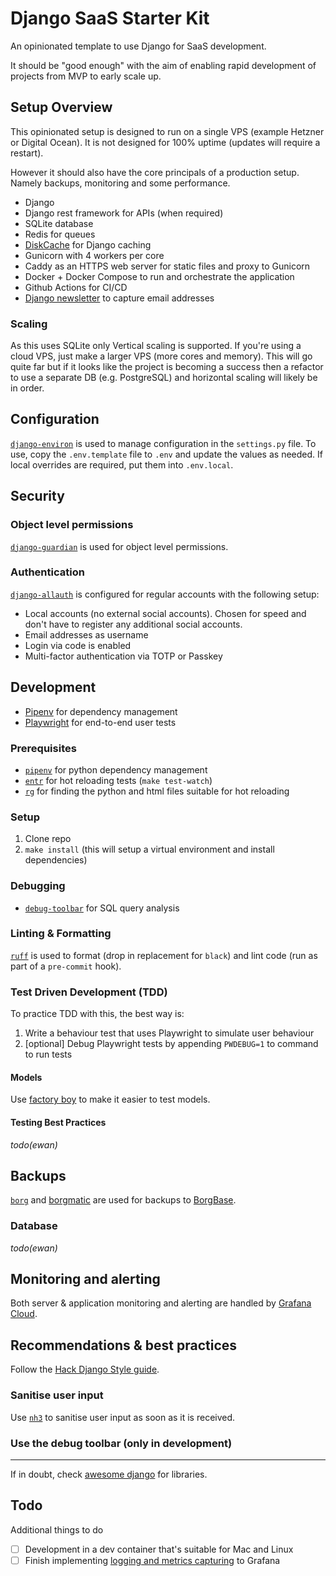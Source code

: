 # Django SaaS Starter Kit

An opinionated template to use Django for SaaS development.

It should be "good enough" with the aim of enabling rapid development of projects from MVP to early scale up.

## Setup Overview

This opinionated setup is designed to run on a single VPS (example Hetzner or Digital Ocean). It is not designed for 100% uptime (updates will require a restart).

However it should also have the core principals of a production setup. Namely backups, monitoring and some performance.

- Django
- Django rest framework for APIs (when required)
- SQLite database
- Redis for queues
- [DiskCache](https://github.com/grantjenks/python-diskcache) for Django caching
- Gunicorn with 4 workers per core
- Caddy as an HTTPS web server for static files and proxy to Gunicorn
- Docker + Docker Compose to run and orchestrate the application
- Github Actions for CI/CD
- [Django newsletter](https://github.com/jazzband/django-newsletter) to capture email addresses

### Scaling

As this uses SQLite only Vertical scaling is supported. If you're using a cloud VPS, just make a larger VPS (more cores and memory). This will go quite far but if it looks like the project is becoming a success then a refactor to use a separate DB (e.g. PostgreSQL) and horizontal scaling will likely be in order.

## Configuration

[`django-environ`](https://django-environ.readthedocs.io/en/latest/) is used to manage configuration in the `settings.py` file. To use, copy the `.env.template` file to `.env` and update the values as needed. If local overrides are required, put them into `.env.local`.

## Security

### Object level permissions

[`django-guardian`](https://github.com/django-guardian/django-guardian) is used for object level permissions.

### Authentication

[`django-allauth`](https://docs.allauth.org/en/latest/introduction/index.html) is configured for regular accounts with the following setup:

- Local accounts (no external social accounts). Chosen for speed and don't have to register any additional social accounts.
- Email addresses as username
- Login via code is enabled
- Multi-factor authentication via TOTP or Passkey

## Development

- [Pipenv](https://pipenv.pypa.io/en/latest/) for dependency management
- [Playwright](https://playwright.dev/) for end-to-end user tests

### Prerequisites

- [`pipenv`](https://pipenv.pypa.io/en/latest/) for python dependency management
- [`entr`](https://github.com/eradman/entr) for hot reloading tests (`make test-watch`)
- [`rg`](https://github.com/BurntSushi/ripgrep) for finding the python and html files suitable for hot reloading

### Setup

1. Clone repo
1. `make install` (this will setup a virtual environment and install dependencies)

### Debugging

- [`debug-toolbar`](https://github.com/jazzband/django-debug-toolbar) for SQL query analysis

### Linting & Formatting

[`ruff`](https://docs.astral.sh/ruff/) is used to format (drop in replacement for `black`) and lint code (run as part of a `pre-commit` hook).

### Test Driven Development (TDD)

To practice TDD with this, the best way is:

1. Write a behaviour test that uses Playwright to simulate user behaviour
1. [optional] Debug Playwright tests by appending `PWDEBUG=1` to command to run tests

#### Models

Use [factory boy](https://github.com/FactoryBoy/factory_boy) to make it easier to test models.

#### Testing Best Practices

_todo(ewan)_

## Backups

[`borg`](https://github.com/borgbackup/borg) and [borgmatic](https://torsion.org/borgmatic/) are used for backups to [BorgBase](https://www.borgbase.com/).

### Database

_todo(ewan)_

## Monitoring and alerting

Both server & application monitoring and alerting are handled by [Grafana Cloud](https://grafana.com/).

## Recommendations & best practices

Follow the [Hack Django Style guide](https://github.com/HackSoftware/Django-Styleguide).

### Sanitise user input

Use [`nh3`](https://github.com/messense/nh3) to sanitise user input as soon as it is received.

### Use the debug toolbar (only in development)

---

If in doubt, check [awesome django](https://github.com/wsvincent/awesome-django) for libraries.

## Todo

Additional things to do

- [ ] Development in a dev container that's suitable for Mac and Linux
- [ ] Finish implementing [logging and metrics capturing](https://rafed.github.io/devra/posts/cloud/django-mlt-observability-with-opentelemetry/) to Grafana
